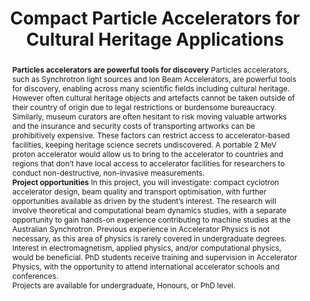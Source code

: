 ---
title: Compact Particle Accelerators for Cultural Heritage Applications

summary: 'Particles accelerators, such as Synchrotron light sources and Ion Beam Accelerators, are powerful tools for discovery,'
abstract:  |-
    **Particles accelerators are powerful tools for discovery**
    Particles accelerators, such as Synchrotron light sources and Ion Beam Accelerators, are powerful tools for discovery, enabling across many scientific fields including cultural heritage. However often cultural heritage objects and artefacts cannot be taken outside of their country of origin due to legal restrictions or burdensome bureaucracy. Similarly, museum curators are often hesitant to risk moving valuable artworks and the insurance and security costs of transporting artworks can be prohibitively expensive. These factors can restrict access to accelerator-based facilities, keeping heritage science secrets undiscovered. A portable 2 MeV proton accelerator would allow us to bring to the accelerator to countries and regions that don’t have local access to accelerator facilities for researchers to conduct non-destructive, non-invasive measurements. 


    **Project opportunities**
    In this project, you will investigate: compact cyclotron accelerator design, beam quality and transport optimisation, with further opportunities available as driven by the student’s interest. The research will involve theoretical and computational beam dynamics studies, with a separate opportunity to gain hands-on experience contributing to machine studies at the Australian Synchrotron. 
    Previous experience in Accelerator Physics is not necessary, as this area of physics is rarely covered in undergraduate degrees. Interest in electromagnetism, applied physics, and/or computational physics, would be beneficial. PhD students receive training and supervision in Accelerator Physics, with the opportunity to attend international accelerator schools and conferences. 


    Projects are available for undergraduate, Honours, or PhD level. 

authors:
  - admin

tags: []

# Is this a featured talk? (true/false)
featured: false

image:
  caption: 'Image credit: [**Unsplash**](https://unsplash.com/photos/bzdhc5b3Bxs)'
  focal_point: Right

links:
#  - icon: twitter
#    icon_pack: fab
#    name: Follow
#    url: https://twitter.com/georgecushen
url_code: ''
url_pdf: ''
url_slides: ''
url_video: ''

# Markdown Slides (optional).
#   Associate this talk with Markdown slides.
#   Simply enter your slide deck's filename without extension.
#   E.g. `slides = "example-slides"` references `content/slides/example-slides.md`.
#   Otherwise, set `slides = ""`.
slides: ""

# Projects (optional).
#   Associate this post with one or more of your projects.
#   Simply enter your project's folder or file name without extension.
#   E.g. `projects = ["internal-project"]` references `content/project/deep-learning/index.md`.
#   Otherwise, set `projects = []`.
projects:
  - FCC_ee
---